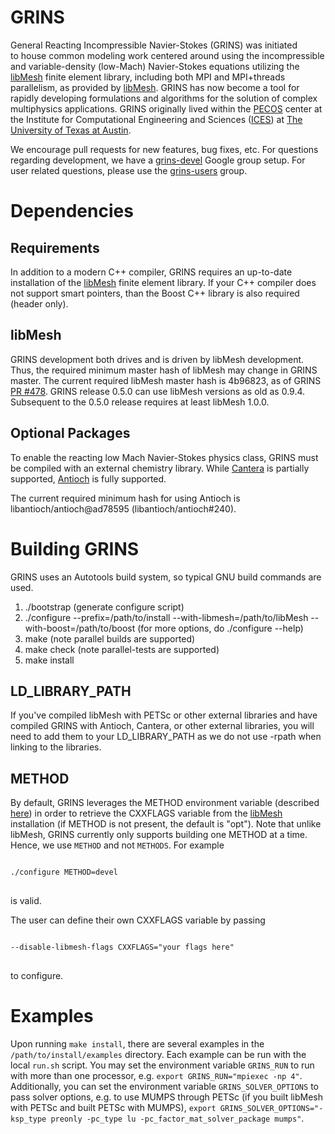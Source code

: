 GRINS
=======

General Reacting Incompressible Navier-Stokes (GRINS) was initiated                                                                                                                                                      
to house common modeling work centered around using the incompressible
and variable-density (low-Mach) Navier-Stokes equations
utilizing the [libMesh](https://github.com/libMesh/libmesh.git) finite
element library, including both MPI and MPI+threads parallelism,
as provided by [libMesh](https://github.com/libMesh/libmesh.git). 
GRINS has now become a tool for rapidly developing
formulations and algorithms for the solution of complex multiphysics
applications. 
GRINS originally lived within
the [PECOS](http://pecos.ices.utexas.edu) center at the Institute for Computational
Engineering and Sciences ([ICES](https://www.ices.utexas.edu))
at [The University of Texas at Austin](https://www.utexas.edu).

We encourage pull requests for new features, bug fixes, etc. For questions regarding development,
we have a [grins-devel](https://groups.google.com/forum/#!forum/grins-devel) Google group setup. For user related questions, please use the [grins-users](https://groups.google.com/forum/#!forum/grins-users)
group.

Dependencies
============

Requirements
------------

In addition to a modern C++ compiler, GRINS requires an up-to-date installation of the [libMesh](https://github.com/libMesh/libmesh.git) finite element library. If your C++ compiler does not support smart pointers, than the Boost C++ library is also required (header only).

libMesh
-------
GRINS development both drives and is driven by libMesh development. Thus, the required minimum master hash of libMesh may change in GRINS master. The current required libMesh master hash is 4b96823, as of GRINS [PR #478](https://github.com/grinsfem/grins/pull/478). 
GRINS release 0.5.0 can use libMesh versions as old as 0.9.4. Subsequent to
the 0.5.0 release requires at least libMesh 1.0.0.


Optional Packages
-----------------

To enable the reacting low Mach Navier-Stokes physics class, GRINS must be compiled with
an external chemistry library. While [Cantera](http://code.google.com/p/cantera/) is
partially supported, [Antioch](https://github.com/libantioch/antioch) is fully
supported.

The current required minimum hash for using Antioch is libantioch/antioch@ad78595 (libantioch/antioch#240).


Building GRINS 
================

GRINS uses an Autotools build system, so typical GNU build commands are used.

1. ./bootstrap (generate configure script)
2. ./configure --prefix=/path/to/install --with-libmesh=/path/to/libMesh --with-boost=/path/to/boost (for more options, do ./configure --help)
3. make (note parallel builds are supported)
4. make check (note parallel-tests are supported)
5. make install

LD_LIBRARY_PATH
---------------

If you've compiled libMesh with PETSc or other external libraries and have compiled GRINS with Antioch, Cantera, or other external libraries, you will need to add them to your LD_LIBRARY_PATH as we do not use -rpath when linking to the libraries.

METHOD
------

By default, GRINS leverages the METHOD environment variable
(described [here](https://github.com/libMesh/libmesh/blob/master/README.md)) in order to
retrieve the CXXFLAGS variable from the [libMesh](https://github.com/libMesh/libmesh.git)
installation (if METHOD is not present, the default is "opt"). Note that unlike libMesh,
GRINS currently only supports building one METHOD at a time. Hence, we use `METHOD` and
not `METHODS`. For example
<pre><code>
./configure METHOD=devel
</code>
</pre>
is valid.

The user can define
their own CXXFLAGS variable by passing 
<pre><code>
--disable-libmesh-flags CXXFLAGS="your flags here"
</code>
</pre>
to configure.

Examples
========

Upon running `make install`, there are several examples in the `/path/to/install/examples` directory. Each example can be run with the local `run.sh` script. You may set the environment variable `GRINS_RUN` to run with more than one processor, e.g. `export GRINS_RUN="mpiexec -np 4"`. Additionally, you can set the environment variable `GRINS_SOLVER_OPTIONS` to pass solver options, e.g. to use MUMPS through PETSc (if you built libMesh with PETSc and built PETSc with MUMPS), `export GRINS_SOLVER_OPTIONS="-ksp_type preonly -pc_type lu -pc_factor_mat_solver_package mumps"`.
